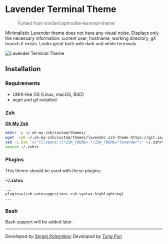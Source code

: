 # Lavender Terminal Theme

> Forked from win0err/aphrodite-terminal-theme

Minimalistic Lavender theme does not have any visual noise. Displays only the necessary information: current user, hostname, working directory, git branch if exists.
Looks great both with dark and white terminals.

![Lavender Terminal Theme](https://raw.githubusercontent.com/tungpun/lavender-zsh-theme/master/screenshot.jpg)

## Installation 

### Requirements
- UNIX-like OS (Linux, macOS, BSD)
- wget and git installed

### Zsh
[**Oh My Zsh**](https://github.com/robbyrussell/oh-my-zsh)
```sh
mkdir -p ~/.oh-my-zsh/custom/themes/
wget -xqO ~/.oh-my-zsh/custom/themes/lavender.zsh-theme https://git.io/fxscf
sed -i.bak 's/^[[:space:]]*ZSH_THEME=.*/ZSH_THEME="lavender"/' ~/.zshrc
source ~/.zshrc 
```

### Plugins

This theme should be used with these plugins:

**~/.zshrc**
```
...
plugins=(zsh-autosuggestions zsh-syntax-highlighting)
...
```

### Bash

Bash support will be added later.

---
_Developed by [Sergei Kolesnikov](https://github.com/win0err)_
_Developed by [Tung Pun](https://github.com/tungpun)_